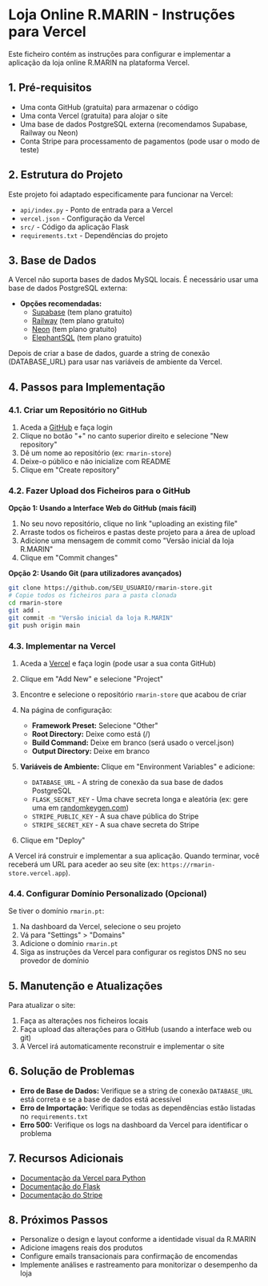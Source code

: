 # Loja Online R.MARIN - Instruções para Vercel

Este ficheiro contém as instruções para configurar e implementar a aplicação da loja online R.MARIN na plataforma Vercel.

## 1. Pré-requisitos

* Uma conta GitHub (gratuita) para armazenar o código
* Uma conta Vercel (gratuita) para alojar o site
* Uma base de dados PostgreSQL externa (recomendamos Supabase, Railway ou Neon)
* Conta Stripe para processamento de pagamentos (pode usar o modo de teste)

## 2. Estrutura do Projeto

Este projeto foi adaptado especificamente para funcionar na Vercel:

* `api/index.py` - Ponto de entrada para a Vercel
* `vercel.json` - Configuração da Vercel
* `src/` - Código da aplicação Flask
* `requirements.txt` - Dependências do projeto

## 3. Base de Dados

A Vercel não suporta bases de dados MySQL locais. É necessário usar uma base de dados PostgreSQL externa:

* **Opções recomendadas:**
  * [Supabase](https://supabase.com/) (tem plano gratuito)
  * [Railway](https://railway.app/) (tem plano gratuito)
  * [Neon](https://neon.tech/) (tem plano gratuito)
  * [ElephantSQL](https://www.elephantsql.com/) (tem plano gratuito)

Depois de criar a base de dados, guarde a string de conexão (DATABASE_URL) para usar nas variáveis de ambiente da Vercel.

## 4. Passos para Implementação

### 4.1. Criar um Repositório no GitHub

1. Aceda a [GitHub](https://github.com/) e faça login
2. Clique no botão "+" no canto superior direito e selecione "New repository"
3. Dê um nome ao repositório (ex: `rmarin-store`)
4. Deixe-o público e não inicialize com README
5. Clique em "Create repository"

### 4.2. Fazer Upload dos Ficheiros para o GitHub

**Opção 1: Usando a Interface Web do GitHub (mais fácil)**

1. No seu novo repositório, clique no link "uploading an existing file"
2. Arraste todos os ficheiros e pastas deste projeto para a área de upload
3. Adicione uma mensagem de commit como "Versão inicial da loja R.MARIN"
4. Clique em "Commit changes"

**Opção 2: Usando Git (para utilizadores avançados)**

```bash
git clone https://github.com/SEU_USUARIO/rmarin-store.git
# Copie todos os ficheiros para a pasta clonada
cd rmarin-store
git add .
git commit -m "Versão inicial da loja R.MARIN"
git push origin main
```

### 4.3. Implementar na Vercel

1. Aceda a [Vercel](https://vercel.com/) e faça login (pode usar a sua conta GitHub)
2. Clique em "Add New" e selecione "Project"
3. Encontre e selecione o repositório `rmarin-store` que acabou de criar
4. Na página de configuração:
   * **Framework Preset:** Selecione "Other"
   * **Root Directory:** Deixe como está (/)
   * **Build Command:** Deixe em branco (será usado o vercel.json)
   * **Output Directory:** Deixe em branco

5. **Variáveis de Ambiente:** Clique em "Environment Variables" e adicione:
   * `DATABASE_URL` - A string de conexão da sua base de dados PostgreSQL
   * `FLASK_SECRET_KEY` - Uma chave secreta longa e aleatória (ex: gere uma em [randomkeygen.com](https://randomkeygen.com/))
   * `STRIPE_PUBLIC_KEY` - A sua chave pública do Stripe
   * `STRIPE_SECRET_KEY` - A sua chave secreta do Stripe

6. Clique em "Deploy"

A Vercel irá construir e implementar a sua aplicação. Quando terminar, você receberá um URL para aceder ao seu site (ex: `https://rmarin-store.vercel.app`).

### 4.4. Configurar Domínio Personalizado (Opcional)

Se tiver o domínio `rmarin.pt`:

1. Na dashboard da Vercel, selecione o seu projeto
2. Vá para "Settings" > "Domains"
3. Adicione o domínio `rmarin.pt`
4. Siga as instruções da Vercel para configurar os registos DNS no seu provedor de domínio

## 5. Manutenção e Atualizações

Para atualizar o site:

1. Faça as alterações nos ficheiros locais
2. Faça upload das alterações para o GitHub (usando a interface web ou git)
3. A Vercel irá automaticamente reconstruir e implementar o site

## 6. Solução de Problemas

* **Erro de Base de Dados:** Verifique se a string de conexão `DATABASE_URL` está correta e se a base de dados está acessível
* **Erro de Importação:** Verifique se todas as dependências estão listadas no `requirements.txt`
* **Erro 500:** Verifique os logs na dashboard da Vercel para identificar o problema

## 7. Recursos Adicionais

* [Documentação da Vercel para Python](https://vercel.com/docs/functions/serverless-functions/runtimes/python)
* [Documentação do Flask](https://flask.palletsprojects.com/)
* [Documentação do Stripe](https://stripe.com/docs)

## 8. Próximos Passos

* Personalize o design e layout conforme a identidade visual da R.MARIN
* Adicione imagens reais dos produtos
* Configure emails transacionais para confirmação de encomendas
* Implemente análises e rastreamento para monitorizar o desempenho da loja
